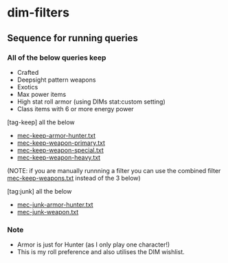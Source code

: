 # dim-filters

## Sequence for running queries

### All of the below queries keep
- Crafted
- Deepsight pattern weapons
- Exotics
- Max power items
- High stat roll armor (using DIMs stat:custom setting)
- Class items with 6 or more energy power

[tag-keep] all the below
- [mec-keep-armor-hunter.txt](https://raw.githubusercontent.com/mecster09/dim-filters/main/mec-keep-armor-hunter.txt)
- [mec-keep-weapon-primary.txt](https://raw.githubusercontent.com/mecster09/dim-filters/main/mec-keep-weapons-primary.txt)
- [mec-keep-weapon-special.txt](https://raw.githubusercontent.com/mecster09/dim-filters/main/mec-keep-weapons-special.txt)
- [mec-keep-weapon-heavy.txt](https://raw.githubusercontent.com/mecster09/dim-filters/main/mec-keep-weapons-heavy.txt)

(NOTE: if you are manually runnning a filter you can use the combined filter [mec-keep-weapons.txt](https://raw.githubusercontent.com/mecster09/dim-filters/main/mec-keep-weapons.txt) instead of the 3 below)

[tag:junk] all the below
- [mec-junk-armor-hunter.txt](https://raw.githubusercontent.com/mecster09/dim-filters/main/mec-junk-armor-hunter.txt)
- [mec-junk-weapon.txt](https://raw.githubusercontent.com/mecster09/dim-filters/main/mec-junk-weapon.txt)

### Note
- Armor is just for Hunter (as I only play one character!)
- This is my roll preference and also utilises the DIM wishlist.

